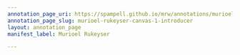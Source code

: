 ```yaml
---
annotation_page_uri: https://spampell.github.io/mrw/annotations/murioel-rukeyser-canvas-1-introducer.json
annotation_page_slug: murioel-rukeyser-canvas-1-introducer
layout: annotation_page
manifest_label: Murioel Rukeyser

---
```

